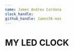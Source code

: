 ```yaml
---
name: James Andreu Cardona
slack_handle: 
github_handle: James56-max 
---
```


# MY LED CLOCK

<!-- Describe your board in 2-3 sentences. What are you making? What will it do? -->
